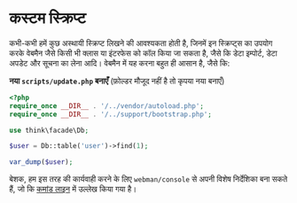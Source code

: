 # कस्टम स्क्रिप्ट

कभी-कभी हमें कुछ अस्थायी स्क्रिप्ट लिखने की आवश्यकता होती है, जिनमें इन स्क्रिप्ट्स का उपयोग करके वेबमैन जैसे किसी भी क्लास या इंटरफेस को कॉल किया जा सकता है, जैसे कि डेटा इम्पोर्ट, डेटा अपडेट और सूचना का लेना आदि। वेबमैन में यह करना बहुत ही आसान है, जैसे कि:

**नया `scripts/update.php` बनाएँ** (फ़ोल्डर मौजूद नहीं है तो कृपया नया बनाएँ)
```php
<?php
require_once __DIR__ . '/../vendor/autoload.php';
require_once __DIR__ . '/../support/bootstrap.php';

use think\facade\Db;

$user = Db::table('user')->find(1);

var_dump($user);
```

बेशक, हम इस तरह की कार्यवाही करने के लिए `webman/console` से अपनी विशेष निर्देशिका बना सकते हैं, जो कि [कमांड लाइन](../plugin/console.md) में उल्लेख किया गया है।
